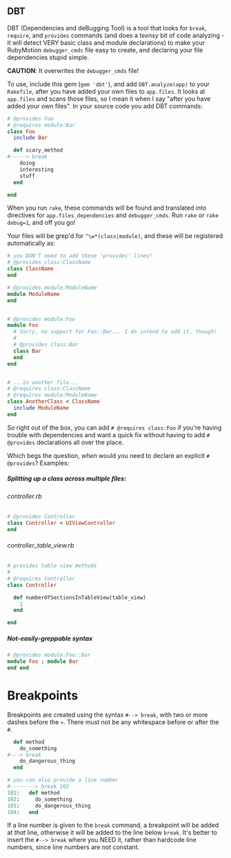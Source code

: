 DBT
---

DBT (Dependencies and deBugging Tool) is a tool that looks for `break`,
`require`, and `provides` commands (and does a *teensy* bit of code analyzing -
it will detect VERY basic class and module declarations) to make your RubyMotion
`debugger_cmds` file easy to create, and declaring your file dependencies stupid
simple.

**CAUTION**: It overwrites the `debugger_cmds` file!

To use, include this gem (`gem 'dbt'`), and add `DBT.analyze(app)` to your
`Rakefile`, after you have added your own files to `app.files`.  It looks at
`app.files` and scans those files, so I mean it when I say "after you have added
your own files". In your source code you add DBT commands:

```ruby
# @provides Foo
# @requires module:Bar
class Foo
  include Bar

  def scary_method
#-----> break
    doing
    interesting
    stuff
  end

end
```

When you run `rake`, these commands will be found and translated into directives
for `app.files_dependencies` and `debugger_cmds`.  Run `rake` or `rake debug=1`,
and off you go!

Your files will be grep'd for `^\w*(class|module)`, and these will be registered
automatically as:

```ruby
# you DON'T need to add these 'provides' lines!
# @provides class:ClassName
class ClassName
end

# @provides module:ModuleName
module ModuleName
end


# @provides module:Foo
module Foo
  # Sorry, no support for Foo::Bar... I do intend to add it, though!
  #
  # @provides class:Bar
  class Bar
  end
end


# ...in another file...
# @requires class:ClassName
# @requires module:ModuleName
class AnotherClass < ClassName
  include ModuleName
end
```

So right out of the box, you can add `# @requires class:Foo` if you're having
trouble with dependencies and want a quick fix without having to add
`# @provides` declarations all over the place.

Which begs the question, *when* would you need to declare an explicit
`# @provides`?  Examples:

##### Splitting up a class across multiple files:
###### controller.rb
```ruby
# @provides Controller
class Controller < UIViewController
end
```

###### controller_table_view.rb
```ruby
# provides table view methods
#
# @requires Controller
class Controller

  def numberOfSectionsInTableView(table_view)
    1
  end

end
```

##### Not-easily-greppable syntax
```ruby
# @provides module:Foo::Bar
module Foo ; module Bar
end end
```

# Breakpoints

Breakpoints are created using the syntax `#--> break`, with two or more dashes
before the `>`. There must not be any whitespace before or after the `#`.

```ruby
  def method
    do_something
#---> break
    do_dangerous_thing
  end

# you can also provide a line number
#--------> break 102
101:   def method
102:     do_something
103:     do_dangerous_thing
104:   end
```

If a line number is given to the `break` command, a breakpoint will be added at
*that* line, otherwise it will be added to the line below `break`.  It's better
to insert the `#--> break` where you NEED it, rather than hardcode line numbers,
since line numbers are not constant.
